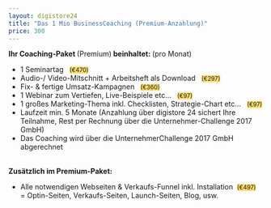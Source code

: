 ```yaml
---
layout: digistore24
title: "Das 1 Mio BusinessCoaching (Premium-Anzahlung)"
price: 300
---
```

<p><strong>Ihr Coaching-Paket </strong>(Premium)<strong>&#xA0;beinhaltet:&#xA0;</strong>(pro Monat)</p>
<ul><li>1 Seminartag &#xA0; <small style="background:#fcdc71;">(&#x20AC;470)</small></li>
<li>Audio-/ Video-Mitschnitt + Arbeitsheft als Download&#xA0;&#xA0; <small style="background:#fcdc71;">(&#x20AC;297)</small></li>
<li>Fix- &amp; fertige Umsatz-Kampagnen &#xA0; <small style="background:#fcdc71;">(&#x20AC;360)</small></li>
<li>1 Webinar zum Vertiefen, Live-Beispiele etc... &#xA0; <small style="background:#fcdc71;">(&#x20AC;97)</small></li>
<li>1 gro&#xDF;es Marketing-Thema inkl. Checklisten, Strategie-Chart etc... &#xA0; <small style="background:#fcdc71;">(&#x20AC;97)</small></li>
<li>Laufzeit min. 5 Monate (Anzahlung &#xFC;ber digistore 24 sichert Ihre Teilnahme, Rest per Rechnung &#xFC;ber die Unternehmer-Challenge 2017 GmbH)</li>
<li>Das Coaching wird &#xFC;ber die UnternehmerChallenge 2017&#xA0;GmbH abgerechnet</li>
</ul><p><br><strong>Zus&#xE4;tzlich im Premium-Paket:</strong></p>
<ul><li>Alle notwendigen Webseiten &amp; Verkaufs-Funnel inkl. Installation &#xA0;<small style="background:#fcdc71;">(&#x20AC;497)<br></small>= Optin-Seiten, Verkaufs-Seiten, Launch-Seiten, Blog, usw.</li>
</ul>